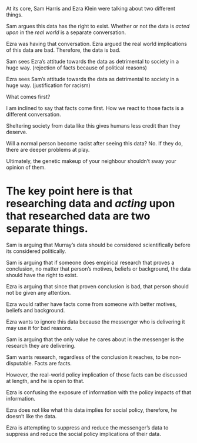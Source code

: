 At its core, Sam Harris and Ezra Klein were talking about two different things.

Sam argues this data has the right to exist. Whether or not the data is *acted upon* in the *real world* is a separate conversation.

Ezra was having that conversation. Ezra argued the real world implications of this data are bad. Therefore, the data is bad.


Sam sees Ezra’s attitude towards the data as detrimental to society in a huge way. (rejection of facts because of political reasons)

Ezra sees Sam’s attitude towards the data as detrimental to society in a huge way.
(justification for racism)

What comes first?

I am inclined to say that facts come first. 
How we react to those facts is a different conversation.

Sheltering society from data like this gives humans less credit than they deserve.

Will a normal person become racist after seeing this data?
No. If they do, there are deeper problems at play.

Ultimately, the genetic makeup of your neighbour shouldn’t sway your opinion of them. 

# The key point here is that researching data and *acting* upon that researched data are two separate things.

Sam is arguing that Murray’s data should be considered scientifically before its considered politically. 

Sam is arguing that if someone does empirical research that proves a conclusion, no matter that person’s motives, beliefs or background, the data should have the right to exist.

Ezra is arguing that since that proven conclusion is bad, that person should not be given any attention. 

Ezra would rather have facts come from someone with better motives, beliefs and background. 

Ezra wants to ignore this data because the messenger who is delivering it may use it for bad reasons.

Sam is arguing that the only value he cares about in the messenger is the research they are delivering. 

Sam wants research, regardless of the conclusion it reaches, to be non-disputable. Facts are facts.

However, the real-world policy implication of those facts can be discussed at length, and he is open to that.

Ezra is confusing the exposure of information with the policy impacts of that information. 

Ezra does not like what this data implies for social policy, therefore, he doesn’t like the data.

Ezra is attempting to suppress and reduce the messenger’s data to suppress and reduce the social policy implications of their data.